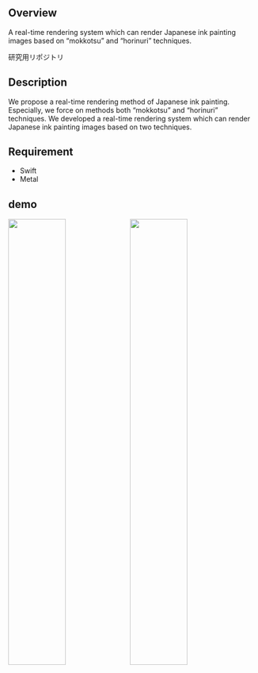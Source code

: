 ## Overview

A real-time rendering system which can render Japanese ink painting images based on “mokkotsu” and “horinuri” techniques.


研究用リポジトリ

## Description

We propose a real-time rendering method of Japanese ink painting. Especially, we force on methods both “mokkotsu” and “horinuri” techniques. We developed a real-time rendering system which can render Japanese ink painting images based on two techniques.

## Requirement

- Swift
- Metal

## demo

<img src = "https://user-images.githubusercontent.com/20520767/55153001-cd20cf80-5194-11e9-99c7-679ae40d9be2.gif" width = "48%">
<img src = "https://user-images.githubusercontent.com/20520767/55153037-db6eeb80-5194-11e9-9e64-80de7399ab86.gif" width = "48%">